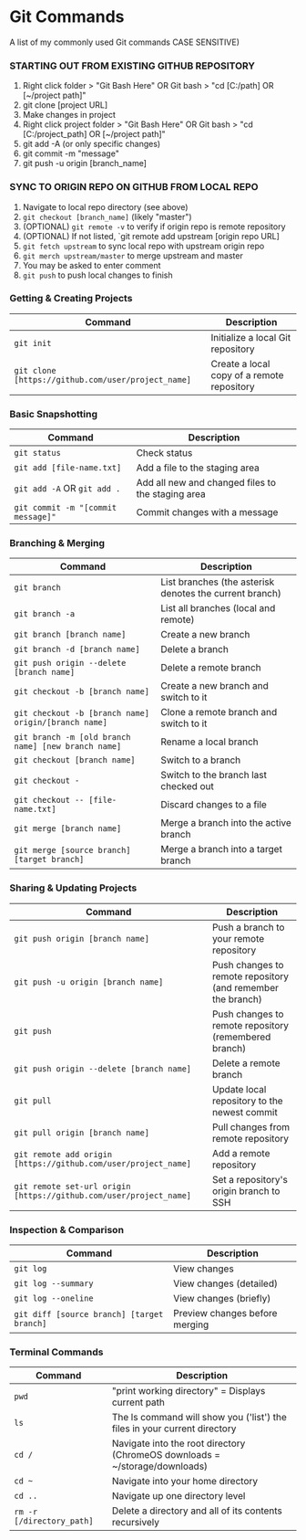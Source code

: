 Git Commands
============

A list of my commonly used Git commands CASE SENSITIVE)

### STARTING OUT FROM EXISTING GITHUB REPOSITORY
1. Right click folder > "Git Bash Here" OR Git bash > "cd [C:/path] OR [~/project path]"
2. git clone [project URL]
3. Make changes in project
4. Right click project folder > "Git Bash Here" OR Git bash > "cd [C:/project_path] OR [~/project path]"
5. git add -A (or only specific changes)
6. git commit -m "message"
7. git push -u origin [branch_name]

### SYNC TO ORIGIN REPO ON GITHUB FROM LOCAL REPO
1. Navigate to local repo directory (see above)
2. `git checkout [branch_name]` (likely "master")
3. (OPTIONAL) `git remote -v` to verify if origin repo is remote repository
4. (OPTIONAL) If not listed, `git remote add upstream [origin repo URL]
5. `git fetch upstream` to sync local repo with upstream origin repo
6. `git merch upstream/master` to merge upstream and master
7. You may be asked to enter comment
8. `git push` to push local changes to finish

### Getting & Creating Projects

| Command | Description |
| ------- | ----------- |
| `git init` | Initialize a local Git repository |
| `git clone [https://github.com/user/project_name]` | Create a local copy of a remote repository |

### Basic Snapshotting

| Command | Description |
| ------- | ----------- |
| `git status` | Check status |
| `git add [file-name.txt]` | Add a file to the staging area |
| `git add -A` OR `git add .`| Add all new and changed files to the staging area |
| `git commit -m "[commit message]"` | Commit changes with a message |

### Branching & Merging

| Command | Description |
| ------- | ----------- |
| `git branch` | List branches (the asterisk denotes the current branch) |
| `git branch -a` | List all branches (local and remote) |
| `git branch [branch name]` | Create a new branch |
| `git branch -d [branch name]` | Delete a branch |
| `git push origin --delete [branch name]` | Delete a remote branch |
| `git checkout -b [branch name]` | Create a new branch and switch to it |
| `git checkout -b [branch name] origin/[branch name]` | Clone a remote branch and switch to it |
| `git branch -m [old branch name] [new branch name]` | Rename a local branch |
| `git checkout [branch name]` | Switch to a branch |
| `git checkout -` | Switch to the branch last checked out |
| `git checkout -- [file-name.txt]` | Discard changes to a file |
| `git merge [branch name]` | Merge a branch into the active branch |
| `git merge [source branch] [target branch]` | Merge a branch into a target branch |

### Sharing & Updating Projects

| Command | Description |
| ------- | ----------- |
| `git push origin [branch name]` | Push a branch to your remote repository |
| `git push -u origin [branch name]` | Push changes to remote repository (and remember the branch) |
| `git push` | Push changes to remote repository (remembered branch) |
| `git push origin --delete [branch name]` | Delete a remote branch |
| `git pull` | Update local repository to the newest commit |
| `git pull origin [branch name]` | Pull changes from remote repository |
| `git remote add origin [https://github.com/user/project_name]` | Add a remote repository |
| `git remote set-url origin [https://github.com/user/project_name]` | Set a repository's origin branch to SSH |

### Inspection & Comparison

| Command | Description |
| ------- | ----------- |
| `git log` | View changes |
| `git log --summary` | View changes (detailed) |
| `git log --oneline` | View changes (briefly) |
| `git diff [source branch] [target branch]` | Preview changes before merging |

### Terminal Commands
| Command | Description |
| ------- | ----------- |
| `pwd` | "print working directory" = Displays current path  |
| `ls` | The ls command will show you ('list') the files in your current directory  |
| `cd /` | Navigate into the root directory (ChromeOS downloads = ~/storage/downloads) |
| `cd ~` | Navigate into your home directory |
| `cd ..` | Navigate up one directory level |
| `rm -r [/directory_path]` | Delete a directory and all of its contents recursively |
